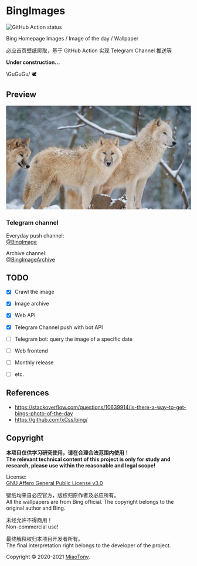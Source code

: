 # BingImages

![GitHub Action status](https://github.com/miaotony/BingImages/workflows/Update%20Bing%20image/badge.svg?event=schedule)

Bing Homepage Images / Image of the day / Wallpaper  

必应首页壁纸爬取，基于 GitHub Action 实现 Telegram Channel 推送等  

**Under construction...**

\GuGuGu/ 🕊

## Preview

![the latest image](https://github.com/miaotony/BingImages/raw/archive/img/latest/1080p.jpg)

### **Telegram channel**   

Everyday push channel:  
[@BingImage](https://t.me/BingImage)  

Archive channel:  
[@BingImageArchive](https://t.me/BingImageArchive)  


## TODO

- [x] Crawl the image    
- [x] Image archive  
- [x] Web API  
- [x] Telegram Channel push with bot API  
- [ ] Telegram bot: query the image of a specific date  
- [ ] Web frontend  
- [ ] Monthly release  
- [ ] etc.  


## References

- https://stackoverflow.com/questions/10639914/is-there-a-way-to-get-bings-photo-of-the-day  
- https://github.com/xCss/bing/  


## Copyright

**本项目仅供学习研究使用，请在合理合法范围内使用！**  
**The relevant technical content of this project is only for study and research, please use within the reasonable and legal scope!**  

License:  
[GNU Affero General Public License v3.0](LICENSE)  

壁纸均来自必应官方，版权归原作者及必应所有。   
All the wallpapers are from Bing official. The copyright belongs to the original author and Bing.

未经允许不得商用！  
Non-commercial use!   

最终解释权归本项目开发者所有。  
The final interpretation right belongs to the developer of the project.  

Copyright © 2020-2021 [MiaoTony](https://github.com/miaotony).  